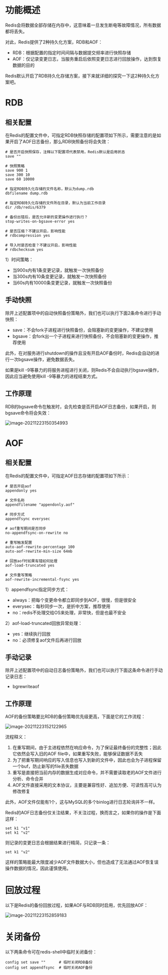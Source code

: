 # 功能概述

Redis会将数据全部存储在内存中，这意味着一旦发生断电等故障情况，所有数据都将丢失。

对此，Redis提供了2种持久化方案，RDB和AOF：

- RDB：根据配置的指定时间间隔与数据提交频率进行快照存储
- AOF：仅记录变更日志，当服务重启后依照变更日志进行回放操作，达到恢复数据的目的

Redis默认开启了RDB持久化存储方案，接下来就详细的探究一下这2种持久化方案吧。



# RDB

## 相关配置

在Redis的配置文件中，可指定RDB快照存储的配置项如下所示，需要注意的是如果开启了AOF日志备份，那么RDB快照备份将会失效：

```
# 是否开启快照保存，注释以下配置项代表禁用，Redis默认是启用状态
save ""

# 快照策略
save 900 1
save 300 10
save 60 10000

# 指定RDB持久化存储的文件名称，默认为dump.rdb
dbfilename dump.rdb

# 指定RDB持久化存储的文件所在目录，默认为当前工作目录
dir /db/redis/6379

# 备份出错后，是否允许新的变更操作进行执行？
stop-writes-on-bgsave-error yes

# 是否压缩？不建议开启，影响性能
# rdbcompression yes

# 导入时是否检查？不建议开启，影响性能
# rdbchecksum yes
```

1）时间策略：

- 当900s内有1条变更记录，就触发一次快照备份
- 当300s内有10条变更记录，就触发一次快照备份
- 当60s内有10000条变更记录，就触发一次快照备份



## 手动快照

除开上述配置项中的自动快照备份策略外，我们也可以执行下面2条命令进行手动快照：

- save：不会fork子进程进行快照备份，会阻塞新的变更操作，不建议使用
- bgsave：会fork出一个子进程来进行快照备份，不会阻塞新的变更操作，推荐使用

此外，在对服务进行shutdown的操作且没有开启AOF备份时，Redis会自动的进行一次bgsave操作，避免数据丢失。

如果是kill -9等暴力的将服务进程进行关闭，则Redis不会自动执行bgsave操作，因此应当避免使用kill -9等暴力的进程结束方式。





## 工作原理

RDB的bgsave命令在触发时，会先检查是否开启AOF日志备份，如果开启，则bgsave命令将会失效：

![image-20211223150354993](https://images-1302522496.cos.ap-nanjing.myqcloud.com/img/202112231503087.png)



# AOF

## 相关配置

在Redis的配置文件中，可指定AOF日志存储的配置项如下所示：

```
# 是否开启aof
appendonly yes

# 文件名称
appendfilename "appendonly.aof"

# 同步方式
appendfsync everysec

# aof重写期间是否同步
no-appendfsync-on-rewrite no

# 重写触发配置
auto-aof-rewrite-percentage 100
auto-aof-rewrite-min-size 64mb

# 回放aof时如果有错如何处理
aof-load-truncated yes

# 文件重写策略
aof-rewrite-incremental-fsync yes
```

1）appendfsync指定同步方式：

- always：把每个变更命令都立即同步到AOF，很慢，但是很安全
- everysec：每秒同步一次，是折中方案，推荐使用
- no：redis不处理交给OS来处理，非常快，但是也最不安全

2）aof-load-truncated回放异常处理：

- yes：继续执行回放
- no：必须修复aof文件后再进行回放



## 手动记录

除开上述配置项中的自动日志备份策略外，我们也可以执行下面这条命令进行手动记录日志：

- bgrewriteaof



## 工作原理

AOF的备份策略要比RDB的备份策略优先级更高，下面是它的工作流程：

![image-20211223152122965](https://images-1302522496.cos.ap-nanjing.myqcloud.com/img/202112231521067.png)

流程释义：

1. 在重写期间，由于主进程依然在响应命令，为了保证最终备份的完整性；因此它依然会写入旧的AOF file中，如果重写失败，能够保证数据不丢失
2. 为了把重写期间响应的写入信息也写入到新的文件中，因此也会为子进程保留一个buf，防止新写的file丢失数据
3. 重写是直接把当前内存的数据生成对应命令，并不需要读取老的AOF文件进行分析、命令合并
4. AOF文件直接采用的文本协议，主要是兼容性好、追加方便、可读性高可认为修改修复

此外，AOF文件仅能有1个，这与MySQL的多个binlog进行日志轮询并不一样。

Redis的AOF日志备份仅关注结果，不关注过程，换而言之，如果你的操作是下面这样：

```
set k1 "v1"
set k1 "v2"
```

则记录的变更日志会根据结果进行精简，只记录一条：

```
set k1 "v2"
```

这样的策略能最大限度减少AOF文件数据大小，但也造成了无法通过AOF恢复误操作数据的情况，因此谨慎使用。





# 回放过程

以下是Redis的备份回放过程，如果AOF与RDB同时启用，优先回放AOF：

![image-20211223152859183](https://images-1302522496.cos.ap-nanjing.myqcloud.com/img/202112231528308.png)





# 关闭备份

以下两条命令可在redis-shell中临时关闭备份：

```
config set save ""      # 临时关闭RDB备份
config set appendfsync  # 临时关闭AOF备份
```